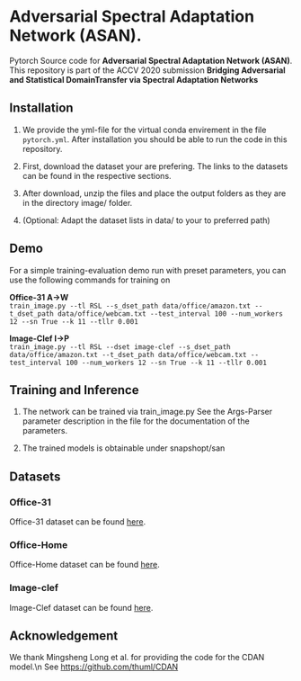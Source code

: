# Adversarial Spectral Adaptation Network (ASAN).
Pytorch Source code for **Adversarial Spectral Adaptation Network (ASAN)**.<br>
This repository is part of the ACCV 2020 submission **Bridging Adversarial and Statistical DomainTransfer via Spectral Adaptation Networks**

## Installation
1. We provide the yml-file for the virtual conda envirement in the file <br>
   `pytorch.yml`.   After installation you should be able to run the code in this repository.

2. First, download the dataset your are prefering.
   The links to the datasets can be found in the respective sections.
3. After download, unzip the files and place the output folders as they are in the directory image/ folder.
4. (Optional: Adapt the dataset lists in data/ to your to preferred path)

## Demo
For a simple training-evaluation demo run with preset parameters, you can use the following commands for training on

**Office-31 A->W**<br>
`train_image.py --tl RSL --s_dset_path data/office/amazon.txt --t_dset_path data/office/webcam.txt --test_interval 100 --num_workers 12 --sn True --k 11 --tllr 0.001`

**Image-Clef I->P**<br>
`train_image.py --tl RSL --dset image-clef --s_dset_path data/office/amazon.txt --t_dset_path data/office/webcam.txt --test_interval 100 --num_workers 12 --sn True --k 11 --tllr 0.001`

## Training and Inference
1. The network can be trained via train_image.py
   See the Args-Parser parameter description in the file for the documentation of the parameters.

2. The trained models is obtainable under snapshopt/san


## Datasets
### Office-31
Office-31 dataset can be found [here](https://drive.google.com/file/d/1DwwIb1bPvCpQfxDIDpzIsS_N1PmSeJZC/view?usp=sharing).

### Office-Home
Office-Home dataset can be found [here](https://drive.google.com/file/d/1bedw98q0-yWWqObZ0yHUiVb-FzwTXX3t/view?usp=sharing).

### Image-clef
Image-Clef dataset can be found [here](https://drive.google.com/file/d/1uCJvSL4wcc8cyaXOWIxqbE1dgJjIud6D/view).


## Acknowledgement
We thank Mingsheng Long et al. for providing the code for the CDAN model.\n
See https://github.com/thuml/CDAN

